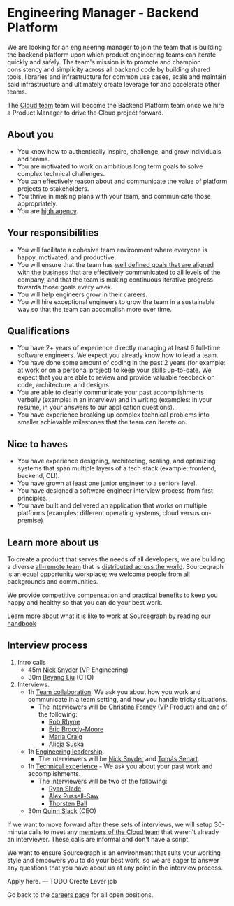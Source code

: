 # Engineering Manager - Backend Platform

We are looking for an engineering manager to join the team that is building the backend platform upon which product engineering teams can iterate quickly and safely. The team's mission is to promote and champion consistency and simplicity across all backend code by building shared tools, libraries and infrastructure for common use cases, scale and maintain said infrastructure and ultimately create leverage for and accelerate other teams.

The [Cloud team](https://about.sourcegraph.com/handbook/engineering/cloud) team will become the Backend Platform team once we hire a Product Manager to drive the Cloud project forward.

## About you

- You know how to authentically inspire, challenge, and grow individuals and teams.
- You are motivated to work on ambitious long term goals to solve complex technical challenges.
- You can effectively reason about and communicate the value of platform projects to stakeholders.
- You thrive in making plans with your team, and communicate those appropriately.
- You are [high agency](https://www.linkedin.com/pulse/high-agency-its-importance-how-cultivate-shreyas-doshi/).

## Your responsibilities

- You will facilitate a cohesive team environment where everyone is happy, motivated, and productive.
- You will ensure that the team has [well defined goals that are aligned with the business](https://about.sourcegraph.com/handbook/engineering/cloud#goals) that are effectively communicated to all levels of the company, and that the team is making continuous iterative progress towards those goals every week.
- You will help engineers grow in their careers.
- You will hire exceptional engineers to grow the team in a sustainable way so that the team can accomplish more over time.

## Qualifications

- You have 2+ years of experience directly managing at least 6 full-time software engineers. We expect you already know how to lead a team.
- You have done some amount of coding in the past 2 years (for example: at work or on a personal project) to keep your skills up-to-date. We expect that you are able to review and provide valuable feedback on code, architecture, and designs.
- You are able to clearly communicate your past accomplishments verbally (example: in an interview) and in writing (examples: in your resume, in your answers to our application questions).
- You have experience breaking up complex technical problems into smaller achievable milestones that the team can iterate on.

## Nice to haves

- You have experience designing, architecting, scaling, and optimizing systems that span multiple layers of a tech stack (example: frontend, backend, CLI).
- You have grown at least one junior engineer to a senior+ level.
- You have designed a software engineer interview process from first principles.
- You have built and delivered an application that works on multiple platforms (examples: different operating systems, cloud versus on-premise)

## Learn more about us

To create a product that serves the needs of all developers, we are building a diverse [all-remote team](../../../company/remote/index.md) that is [distributed across the world](../../../company/team/index.md). Sourcegraph is an equal opportunity workplace; we welcome people from all backgrounds and communities.

We provide [competitive compensation](../../people-ops/compensation.md) and [practical benefits](../../people-ops/benefits-and-perks.md) to keep you happy and healthy so that you can do your best work.

Learn more about what it is like to work at Sourcegraph by reading [our handbook](../../index.md)

## Interview process

<!-- 1. You [apply here](#todo). --><!-- This is commented out because I will be sending some outbound messages before accepting applications. -->
1. Intro calls
   - 45m [Nick Snyder](../../../company/team/index.md#nick-snyder-he-him) (VP Engineering)
   - 30m [Beyang Liu](../../../company/team/index.md#beyang-liu) (CTO)
1. Interviews.
   - 1h [Team collaboration](https://github.com/sourcegraph/interviews/blob/master/engineering/team-collaboration.md). We ask you about how you work and communicate in a team setting, and how you handle tricky situations.
     - The interviewers will be [Christina Forney](../../../company/team/index.md##christina-forney-she-her) (VP Product) and one of the following:
       - [Rob Rhyne](../../../company/team/index.md#rob-rhyne)
       - [Eric Broody-Moore](../../../company/team/index.md#eric-brody-moore)
       - [María Craig](../../../company/team/index.md#maría-craig-she-her)
       - [Alicja Suska](../../../company/team/index.md#alicja-suska-she-her)
   - 1h [Engineering leadership](engineering-leadership.md).
     - The interviewers will be [Nick Snyder](../../../company/team/index.md#nick-snyder-he-him) and [Tomás Senart](../../../company/team/index.md#tomás-senart).
   - 1h [Technical experience](https://github.com/sourcegraph/interviews/blob/master/engineering/technical-experience.md) - We ask you about your past work and accomplishments.
     - The interviewers will be two of the following:
       - [Ryan Slade](../../../company/team/index.md#ryan-slade-he-him)
       - [Alex Russell-Saw](../../../company/team/index.md#alex-russell-saw-he-him)
       - [Thorsten Ball](../../../company/team/index.md#thorsten-ball-he-him)
   - 30m [Quinn Slack](../../../company/team/index.md#quinn-slack) (CEO)

If we want to move forward after these sets of interviews, we will setup 30-minute calls to meet any [members of the Cloud team](../cloud/index.md#members) that weren't already an interviewer. These calls are informal and don't have a script.

We want to ensure Sourcegraph is an environment that suits your working style and empowers you to do your best work, so we are eager to answer any questions that you have about us at any point in the interview process.

Apply here. — TODO Create Lever job

Go back to the [careers page](../../../company/careers.md) for all open positions.
